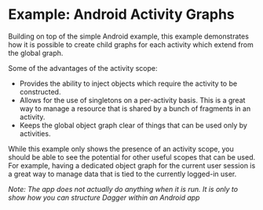 Example: Android Activity Graphs
================================

Building on top of the simple Android example, this example demonstrates how it is possible to
create child graphs for each activity which extend from the global graph.

Some of the advantages of the activity scope:

 * Provides the ability to inject objects which require the activity to be constructed.
 * Allows for the use of singletons on a per-activity basis. This is a great way to manage a
   resource that is shared by a bunch of fragments in an activity.
 * Keeps the global object graph clear of things that can be used only by activities.

While this example only shows the presence of an activity scope, you should be able to see the
potential for other useful scopes that can be used. For example, having a dedicated object graph
for the current user session is a great way to manage data that is tied to the currently logged-in
user.

_Note: The app does not actually do anything when it is run. It is only to show how you can
 structure Dagger within an Android app_
